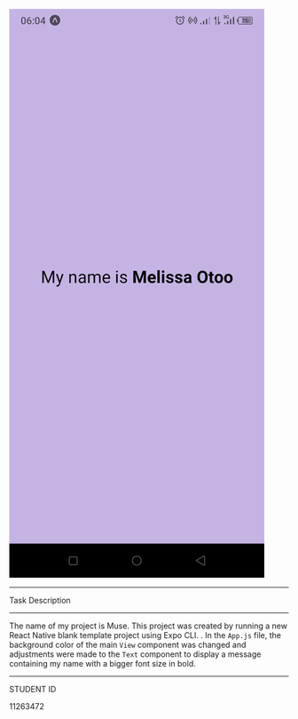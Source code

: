 ![Screenshot](Screenshot.png)

<hr>Task Description<hr>

The name of my project is Muse. This project was created by running a new React Native blank template project using Expo CLI. . In the `App.js` file, the background color of the main `View` component was changed and adjustments were made to  the `Text` component to display a message containing my name with a bigger font size in bold. 

<hr>STUDENT ID 
<p>11263472<p>

